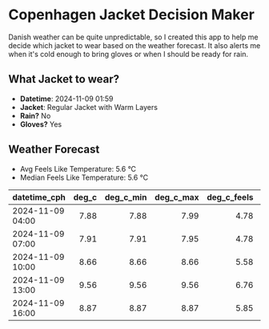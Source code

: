 
# Copenhagen Jacket Decision Maker

Danish weather can be quite unpredictable, so I created this app to help me decide which jacket to wear based on the weather forecast. 
It also alerts me when it's cold enough to bring gloves or when I should be ready for rain.

## What Jacket to wear?

- **Datetime**: 2024-11-09 01:59
- **Jacket**: Regular Jacket with Warm Layers
- **Rain?** No
- **Gloves?** Yes

## Weather Forecast
- Avg Feels Like Temperature: 5.6 °C
- Median Feels Like Temperature: 5.6 °C

| datetime_cph     |   deg_c |   deg_c_min |   deg_c_max |   deg_c_feels | weather   | wind   | rain   |
|:-----------------|--------:|------------:|------------:|--------------:|:----------|:-------|:-------|
| 2024-11-09 04:00 |    7.88 |        7.88 |        7.99 |          4.78 | Clouds    | Medium | None   |
| 2024-11-09 07:00 |    7.91 |        7.91 |        7.95 |          4.78 | Clouds    | Medium | None   |
| 2024-11-09 10:00 |    8.66 |        8.66 |        8.66 |          5.58 | Clouds    | Medium | None   |
| 2024-11-09 13:00 |    9.56 |        9.56 |        9.56 |          6.76 | Clouds    | Medium | None   |
| 2024-11-09 16:00 |    8.87 |        8.87 |        8.87 |          5.85 | Clouds    | Medium | None   |
        